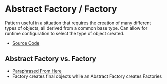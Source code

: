 # Abstract Factory / Factory
Pattern useful in a situation that requires the creation of many different types 
of objects, all derived from a common base type. Can allow for runtime 
configuration to select the type of object created.
* [Source Code](main.cc)

## Abstract Factory vs. Factory
* [Paraphrased From Here](https://javarevisited.blogspot.com/2013/01/difference-between-factory-and-abstract-factory-design-pattern-java.html)
* Factory creates final objects while an Abstract Factory creates Factories